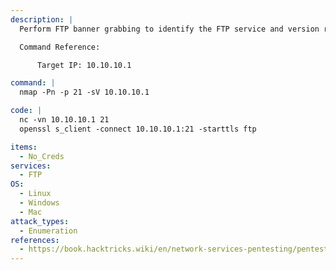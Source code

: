 ```yaml
---
description: |
  Perform FTP banner grabbing to identify the FTP service and version running on a target system. The provided commands use tools like Nmap, Netcat, and OpenSSL to connect to the FTP port, retrieve the service banner, and gather valuable information for enumeration and assessment. This technique helps in fingerprinting the FTP server and discovering potential vulnerabilities.

  Command Reference:

      Target IP: 10.10.10.1

command: |
  nmap -Pn -p 21 -sV 10.10.10.1

code: |
  nc -vn 10.10.10.1 21
  openssl s_client -connect 10.10.10.1:21 -starttls ftp

items:
  - No_Creds
services:
  - FTP
OS:
  - Linux
  - Windows
  - Mac
attack_types:
  - Enumeration
references:
  - https://book.hacktricks.wiki/en/network-services-pentesting/pentesting-ftp/index.html
---
```

